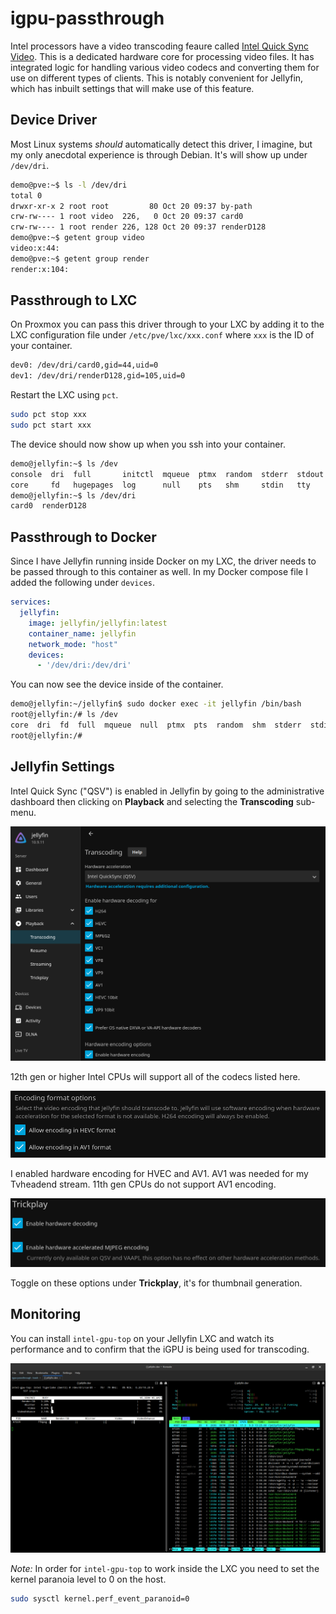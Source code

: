 # igpu-passthrough

Intel processors have a video transcoding feaure called [Intel Quick Sync Video](https://en.wikipedia.org/wiki/Intel_Quick_Sync_Video). This is a dedicated hardware core for processing video files. It has integrated logic for handling various video codecs and converting them for use on different types of clients. This is notably convenient for Jellyfin, which has inbuilt settings that will make use of this feature.

## Device Driver

Most Linux systems _should_ automatically detect this driver, I imagine, but my only anecdotal experience is through Debian. It's will show up under `/dev/dri`.

```sh
demo@pve:~$ ls -l /dev/dri
total 0
drwxr-xr-x 2 root root         80 Oct 20 09:37 by-path
crw-rw---- 1 root video  226,   0 Oct 20 09:37 card0
crw-rw---- 1 root render 226, 128 Oct 20 09:37 renderD128
demo@pve:~$ getent group video
video:x:44:
demo@pve:~$ getent group render
render:x:104:
```

## Passthrough to LXC

On Proxmox you can pass this driver through to your LXC by adding it to the LXC configuration file under `/etc/pve/lxc/xxx.conf` where `xxx` is the ID of your container.

```sh
dev0: /dev/dri/card0,gid=44,uid=0
dev1: /dev/dri/renderD128,gid=105,uid=0
```

Restart the LXC using `pct`.

```sh
sudo pct stop xxx
sudo pct start xxx
```

The device should now show up when you ssh into your container.

```sh
demo@jellyfin:~$ ls /dev
console  dri  full       initctl  mqueue  ptmx  random  stderr  stdout  tty1  urandom
core     fd   hugepages  log      null    pts   shm     stdin   tty     tty2  zero
demo@jellyfin:~$ ls /dev/dri
card0  renderD128
```

## Passthrough to Docker

Since I have Jellyfin running inside Docker on my LXC, the driver needs to be passed through to this container as well. In my Docker compose file I added the following under `devices`.

```yaml
services:
  jellyfin:
    image: jellyfin/jellyfin:latest
    container_name: jellyfin
    network_mode: "host"
    devices:
      - '/dev/dri:/dev/dri'
```

You can now see the device inside of the container.

```sh
demo@jellyfin:~/jellyfin$ sudo docker exec -it jellyfin /bin/bash
root@jellyfin:/# ls /dev
core  dri  fd  full  mqueue  null  ptmx  pts  random  shm  stderr  stdin  stdout  tty  urandom  zero
root@jellyfin:/# 
```

## Jellyfin Settings

Intel Quick Sync ("QSV") is enabled in Jellyfin by going to the administrative dashboard then clicking on **Playback** and selecting the **Transcoding** sub-menu.

![Jellyfin transcoding interface](./img/ss1.png)

12th gen or higher Intel CPUs will support all of the codecs listed here.

![Encoding options](./img/ss3.png)

I enabled hardware encoding for HVEC and AV1. AV1 was needed for my Tvheadend stream. 11th gen CPUs do not support AV1 encoding.

![Trickplay options](./img/ss4.png)

Toggle on these options under **Trickplay**, it's for thumbnail generation.

## Monitoring

You can install `intel-gpu-top` on your Jellyfin LXC and watch its performance and to confirm that the iGPU is being used for transcoding.

![intel-gpu-top and htop](./img/ss2.png)

_Note:_ In order for `intel-gpu-top` to work inside the LXC you need to set the kernel paranoia level to 0 on the host.

```sh
sudo sysctl kernel.perf_event_paranoid=0
```
